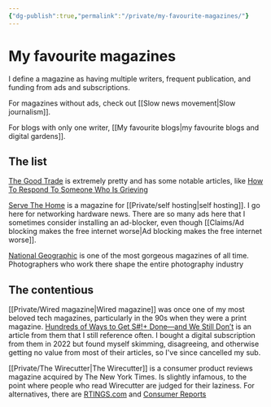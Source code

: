 ```yaml
---
{"dg-publish":true,"permalink":"/private/my-favourite-magazines/"}
---
```



# My favourite magazines

I define a magazine as having multiple writers, frequent publication, and funding from ads and subscriptions.

For magazines without ads, check out [[Slow news movement\|Slow journalism]].

For blogs with only one writer, [[My favourite blogs\|my favourite blogs and digital gardens]].

## The list

[The Good Trade](https://www.thegoodtrade.com/) is extremely pretty and has some notable articles, like [How To Respond To Someone Who Is Grieving](https://www.thegoodtrade.com/features/how-to-respond-to-someone-who-is-grieving/)

[Serve The Home](https://www.servethehome.com/) is a magazine for [[Private/self hosting\|self hosting]]. I go here for networking hardware news. There are so many ads here that I sometimes consider installing an ad-blocker, even though [[Claims/Ad blocking makes the free internet worse\|Ad blocking makes the free internet worse]].

[National Geographic](https://www.nationalgeographic.com/) is one of the most gorgeous magazines of all time. Photographers who work there shape the entire photography industry

## The contentious

[[Private/Wired magazine\|Wired magazine]] was once one of my most beloved tech magazines, particularly in the 90s when they were a print magazine. [Hundreds of Ways to Get S#!+ Done—and We Still Don’t](https://www.wired.com/story/to-do-apps-failed-productivity-tools/) is an article from them that I still reference often. I bought a digital subscription from them in 2022 but found myself skimming, disagreeing, and otherwise getting no value from most of their articles, so I've since cancelled my sub.

[[Private/The Wirecutter\|The Wirecutter]] is a consumer product reviews magazine acquired by The New York Times. Is slightly infamous, to the point where people who read Wirecutter are judged for their laziness. For alternatives, there are [RTINGS.com](https://www.rtings.com/) and [Consumer Reports](https://www.consumerreports.org/)
